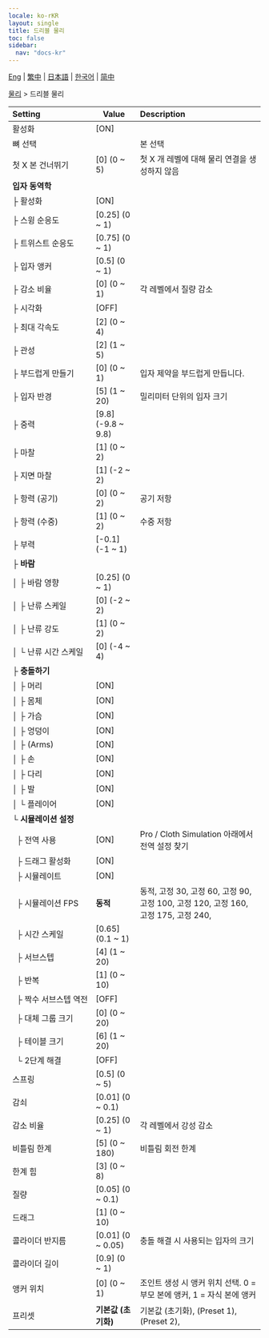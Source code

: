 ```yaml
---
locale: ko-rKR
layout: single
title: 드리블 물리
toc: false
sidebar:
  nav: "docs-kr"
---
```

[Eng](/dancexr/menu/2025.4/actor/cloth_physics) | [繁中](/tw/dancexr/menu/2025.4/actor/cloth_physics) | [日本語](/jp/dancexr/menu/2025.4/actor/cloth_physics) | [한국어](/kr/dancexr/menu/2025.4/actor/cloth_physics) | [简中](/zh/dancexr/menu/2025.4/actor/cloth_physics)

[물리](../menu#물리) > 드리블 물리



| Setting | Value | Description |
| :--- | --- | :--- |
|<nobr>활성화</nobr>| [ON] | 
|<nobr>뼈 선택</nobr>|| 본 선택
|<nobr>첫 X 본 건너뛰기</nobr>| [0] (0 ~ 5) | 첫 X 개 레벨에 대해 물리 연결을 생성하지 않음
|<nobr><b>입자 동역학</b></nobr>| | 
|<nobr>├&nbsp;활성화</nobr>| [ON] | 
|<nobr>├&nbsp;스윙 순응도</nobr>| [0.25] (0 ~ 1) | 
|<nobr>├&nbsp;트위스트 순응도</nobr>| [0.75] (0 ~ 1) | 
|<nobr>├&nbsp;입자 앵커</nobr>| [0.5] (0 ~ 1) | 
|<nobr>├&nbsp;감소 비율</nobr>| [0] (0 ~ 1) | 각 레벨에서 질량 감소
|<nobr>├&nbsp;시각화</nobr>| [OFF] | 
|<nobr>├&nbsp;최대 각속도</nobr>| [2] (0 ~ 4) | 
|<nobr>├&nbsp;관성</nobr>| [2] (1 ~ 5) | 
|<nobr>├&nbsp;부드럽게 만들기</nobr>| [0] (0 ~ 1) | 입자 제약을 부드럽게 만듭니다.
|<nobr>├&nbsp;입자 반경</nobr>| [5] (1 ~ 20) | 밀리미터 단위의 입자 크기
|<nobr>├&nbsp;중력</nobr>| [9.8] (-9.8 ~ 9.8) | 
|<nobr>├&nbsp;마찰</nobr>| [1] (0 ~ 2) | 
|<nobr>├&nbsp;지면 마찰</nobr>| [1] (-2 ~ 2) | 
|<nobr>├&nbsp;항력 (공기)</nobr>| [0] (0 ~ 2) | 공기 저항
|<nobr>├&nbsp;항력 (수중)</nobr>| [1] (0 ~ 2) | 수중 저항
|<nobr>├&nbsp;부력</nobr>| [-0.1] (-1 ~ 1) | 
|<nobr>├&nbsp;<b>바람</b></nobr>| | 
|<nobr>│&nbsp;├&nbsp;바람 영향</nobr>| [0.25] (0 ~ 1) | 
|<nobr>│&nbsp;├&nbsp;난류 스케일</nobr>| [0] (-2 ~ 2) | 
|<nobr>│&nbsp;├&nbsp;난류 강도</nobr>| [1] (0 ~ 2) | 
|<nobr>│&nbsp;└&nbsp;난류 시간 스케일</nobr>| [0] (-4 ~ 4) | 
|<nobr>├&nbsp;<b>충돌하기</b></nobr>| | 
|<nobr>│&nbsp;├&nbsp;머리</nobr>| [ON] | 
|<nobr>│&nbsp;├&nbsp;몸체</nobr>| [ON] | 
|<nobr>│&nbsp;├&nbsp;가슴</nobr>| [ON] | 
|<nobr>│&nbsp;├&nbsp;엉덩이</nobr>| [ON] | 
|<nobr>│&nbsp;├&nbsp;(Arms)</nobr>| [ON] | 
|<nobr>│&nbsp;├&nbsp;손</nobr>| [ON] | 
|<nobr>│&nbsp;├&nbsp;다리</nobr>| [ON] | 
|<nobr>│&nbsp;├&nbsp;발</nobr>| [ON] | 
|<nobr>│&nbsp;└&nbsp;플레이어</nobr>| [ON] | 
|<nobr>└&nbsp;<b>시뮬레이션 설정</b></nobr>| | 
|<nobr>&nbsp;&nbsp;├&nbsp;전역 사용</nobr>| [ON] | Pro / Cloth Simulation 아래에서 전역 설정 찾기
|<nobr>&nbsp;&nbsp;├&nbsp;드래그 활성화</nobr>| [ON] | 
|<nobr>&nbsp;&nbsp;├&nbsp;시뮬레이트</nobr>| [ON] | 
|<nobr>&nbsp;&nbsp;├&nbsp;시뮬레이션 FPS</nobr>| **동적** | 동적, 고정 30, 고정 60, 고정 90, 고정 100, 고정 120, 고정 160, 고정 175, 고정 240,  |
|<nobr>&nbsp;&nbsp;├&nbsp;시간 스케일</nobr>| [0.65] (0.1 ~ 1) | 
|<nobr>&nbsp;&nbsp;├&nbsp;서브스텝</nobr>| [4] (1 ~ 20) | 
|<nobr>&nbsp;&nbsp;├&nbsp;반복</nobr>| [1] (0 ~ 10) | 
|<nobr>&nbsp;&nbsp;├&nbsp;짝수 서브스텝 역전</nobr>| [OFF] | 
|<nobr>&nbsp;&nbsp;├&nbsp;대체 그룹 크기</nobr>| [0] (0 ~ 20) | 
|<nobr>&nbsp;&nbsp;├&nbsp;테이블 크기</nobr>| [6] (1 ~ 20) | 
|<nobr>&nbsp;&nbsp;└&nbsp;2단계 해결</nobr>| [OFF] | 
|<nobr>스프링</nobr>| [0.5] (0 ~ 5) | 
|<nobr>감쇠</nobr>| [0.01] (0 ~ 0.1) | 
|<nobr>감소 비율</nobr>| [0.25] (0 ~ 1) | 각 레벨에서 강성 감소
|<nobr>비틀림 한계</nobr>| [5] (0 ~ 180) | 비틀림 회전 한계
|<nobr>한계 힘</nobr>| [3] (0 ~ 8) | 
|<nobr>질량</nobr>| [0.05] (0 ~ 0.1) | 
|<nobr>드래그</nobr>| [1] (0 ~ 10) | 
|<nobr>콜라이더 반지름</nobr>| [0.01] (0 ~ 0.05) | 충돌 해결 시 사용되는 입자의 크기
|<nobr>콜라이더 길이</nobr>| [0.9] (0 ~ 1) | 
|<nobr>앵커 위치</nobr>| [0] (0 ~ 1) | 조인트 생성 시 앵커 위치 선택. 0 = 부모 본에 앵커, 1 = 자식 본에 앵커
|<nobr>프리셋</nobr>| **기본값 (초기화)** | 기본값 (초기화), (Preset 1), (Preset 2),  |
